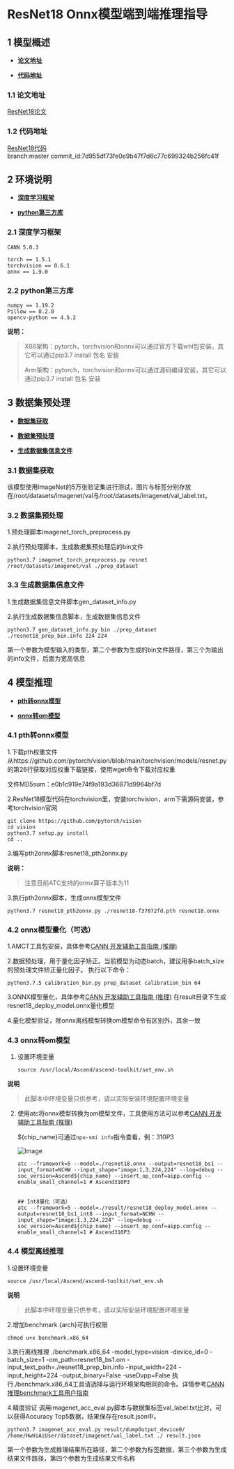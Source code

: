 # ResNet18 Onnx模型端到端推理指导

## 1 模型概述

-   **[论文地址](#11-论文地址)**  

-   **[代码地址](#12-代码地址)**  

### 1.1 论文地址
[ResNet18论文](https://arxiv.org/pdf/1512.03385.pdf)  

### 1.2 代码地址
[ResNet18代码](https://github.com/pytorch/vision/blob/master/torchvision/models/resnet.py)  
branch:master
commit_id:7d955df73fe0e9b47f7d6c77c699324b256fc41f

## 2 环境说明

-   **[深度学习框架](#21-深度学习框架)**  

-   **[python第三方库](#22-python第三方库)**  

### 2.1 深度学习框架
```
CANN 5.0.3

torch == 1.5.1
torchvision == 0.6.1
onnx == 1.9.0
```

### 2.2 python第三方库

```
numpy == 1.19.2
Pillow == 8.2.0
opencv-python == 4.5.2
```

**说明：** 
>   X86架构：pytorch，torchvision和onnx可以通过官方下载whl包安装，其它可以通过pip3.7 install 包名 安装
>
>   Arm架构：pytorch，torchvision和onnx可以通过源码编译安装，其它可以通过pip3.7 install 包名 安装

## 3 数据集预处理

-   **[数据集获取](#31-数据集获取)**  

-   **[数据集预处理](#42-数据集预处理)**  

-   **[生成数据集信息文件](#43-生成数据集信息文件)**  

### 3.1 数据集获取
该模型使用ImageNet的5万张验证集进行测试，图片与标签分别存放在/root/datasets/imagenet/val与/root/datasets/imagenet/val_label.txt。

### 3.2 数据集预处理
1.预处理脚本imagenet_torch_preprocess.py

2.执行预处理脚本，生成数据集预处理后的bin文件
```
python3.7 imagenet_torch_preprocess.py resnet /root/datasets/imagenet/val ./prep_dataset
```
### 3.3 生成数据集信息文件
1.生成数据集信息文件脚本gen_dataset_info.py

2.执行生成数据集信息脚本，生成数据集信息文件
```
python3.7 gen_dataset_info.py bin ./prep_dataset ./resnet18_prep_bin.info 224 224
```
第一个参数为模型输入的类型，第二个参数为生成的bin文件路径，第三个为输出的info文件，后面为宽高信息

## 4 模型推理

-   **[pth转onnx模型](#41-pth转onnx模型)**  

-   **[onnx转om模型](#42-onnx转om模型)**  

### 4.1 pth转onnx模型

1.下载pth权重文件  
从https://github.com/pytorch/vision/blob/main/torchvision/models/resnet.py的第26行获取对应权重下载链接，使用wget命令下载对应权重

文件MD5sum：e0b1c919e74f9a193d36871d9964bf7d

2.ResNet18模型代码在torchvision里，安装torchvision，arm下需源码安装，参考torchvision官网
```
git clone https://github.com/pytorch/vision
cd vision
python3.7 setup.py install
cd ..
```
3.编写pth2onnx脚本resnet18_pth2onnx.py

 **说明：**  
>注意目前ATC支持的onnx算子版本为11

3.执行pth2onnx脚本，生成onnx模型文件
```
python3.7 resnet18_pth2onnx.py ./resnet18-f37072fd.pth resnet18.onnx
```
### 4.2 onnx模型量化（可选）
1.AMCT工具包安装，具体参考[CANN 开发辅助工具指南 (推理)](https://support.huawei.com/enterprise/zh/ascend-computing/cann-pid-251168373?category=developer-documents&subcategory=auxiliary-development-tools)

2.数据预处理，用于量化因子矫正。当前模型为动态batch，建议用多batch_size的预处理文件矫正量化因子。
执行以下命令：
```
python3.7.5 calibration_bin.py prep_dataset calibration_bin 64
```

3.ONNX模型量化，具体参考[CANN 开发辅助工具指南 (推理)](https://support.huawei.com/enterprise/zh/ascend-computing/cann-pid-251168373?category=developer-documents&subcategory=auxiliary-development-tools)
在result目录下生成resnet18_deploy_model.onnx量化模型

4.量化模型验证，除onnx离线模型转换om模型命令有区别外，其余一致

### 4.3 onnx转om模型

1. 设置环境变量
    ```
    source /usr/local/Ascend/ascend-toolkit/set_env.sh
    ```
**说明**
>此脚本中环境变量只供参考，请以实际安装环境配置环境变量

2. 使用atc将onnx模型转换为om模型文件，工具使用方法可以参考[CANN 开发辅助工具指南 (推理)](https://support.huawei.com/enterprise/zh/ascend-computing/cann-pid-251168373?category=developer-documents&subcategory=auxiliary-development-tools)
   
   ${chip_name}可通过`npu-smi info`指令查看，例：310P3

    ![Image](https://gitee.com/ascend/ModelZoo-PyTorch/raw/master/ACL_PyTorch/images/310P3.png)
    ```
    atc --framework=5 --model=./resnet18.onnx --output=resnet18_bs1 --input_format=NCHW --input_shape="image:1,3,224,224" --log=debug --soc_version=Ascend${chip_name} --insert_op_conf=aipp.config --enable_small_channel=1 # Ascend310P3


    ## Int8量化（可选）
    atc --framework=5 --model=./result/resnet18_deploy_model.onnx --output=resnet18_bs1_int8 --input_format=NCHW --input_shape="image:1,3,224,224" --log=debug --soc_version=Ascend${chip_name} --insert_op_conf=aipp.config --enable_small_channel=1 # Ascend310P3
    ```

### 4.4 模型离线推理

1.设置环境变量
```
source /usr/local/Ascend/ascend-toolkit/set_env.sh
```
**说明**
>此脚本中环境变量只供参考，请以实际安装环境配置环境变量

2.增加benchmark.{arch}可执行权限
```
chmod u+x benchmark.x86_64
```

3.执行离线推理
./benchmark.x86_64 -model_type=vision -device_id=0 -batch_size=1 -om_path=resnet18_bs1.om -input_text_path=./resnet18_prep_bin.info -input_width=224 -input_height=224 -output_binary=False -useDvpp=False
执行./benchmark.x86_64工具请选择与运行环境架构相同的命令。详情参考[CANN 推理benchmark工具用户指南](https://support.huawei.com/enterprise/zh/ascend-computing/cann-pid-251168373?category=developer-documents&subcategory=auxiliary-development-tools)

4.精度验证
调用imagenet_acc_eval.py脚本与数据集标签val_label.txt比对，可以获得Accuracy Top5数据，结果保存在result.json中。
```
python3.7 imagenet_acc_eval.py result/dumpOutput_device0/ /home/HwHiAiUser/dataset/imagenet/val_label.txt ./ result.json
```
第一个参数为生成推理结果所在路径，第二个参数为标签数据，第三个参数为生成结果文件路径，第四个参数为生成结果文件名称